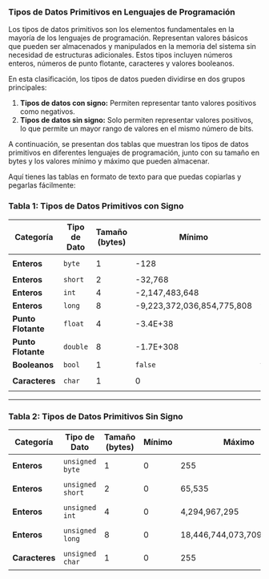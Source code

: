 ### **Tipos de Datos Primitivos en Lenguajes de Programación**

Los tipos de datos primitivos son los elementos fundamentales en la mayoría de los lenguajes de programación. Representan valores básicos que pueden ser almacenados y manipulados en la memoria del sistema sin necesidad de estructuras adicionales. Estos tipos incluyen números enteros, números de punto flotante, caracteres y valores booleanos.  

En esta clasificación, los tipos de datos pueden dividirse en dos grupos principales:
1. **Tipos de datos con signo:** Permiten representar tanto valores positivos como negativos.
2. **Tipos de datos sin signo:** Solo permiten representar valores positivos, lo que permite un mayor rango de valores en el mismo número de bits.

A continuación, se presentan dos tablas que muestran los tipos de datos primitivos en diferentes lenguajes de programación, junto con su tamaño en bytes y los valores mínimo y máximo que pueden almacenar.

Aquí tienes las tablas en formato de texto para que puedas copiarlas y pegarlas fácilmente:

### **Tabla 1: Tipos de Datos Primitivos con Signo**

| **Categoría**   | **Tipo de Dato** | **Tamaño (bytes)** | **Mínimo**                   | **Máximo**                    | **C**      | **Java**  | **C#**    | **Python**      | **Swift**  |
|---------------|---------------|------------------|------------------------|------------------------|---------|---------|---------|--------------|---------|
| **Enteros**   | `byte`        | 1                | -128                   | 127                    | `signed char` | `byte`  | `sbyte`  | `int`        | `Int8`   |
| **Enteros**   | `short`       | 2                | -32,768                | 32,767                 | `short` | `short` | `short` | `int`        | `Int16`  |
| **Enteros**   | `int`         | 4                | -2,147,483,648         | 2,147,483,647          | `int`   | `int`   | `int`   | `int`        | `Int32`  |
| **Enteros**   | `long`        | 8                | -9,223,372,036,854,775,808 | 9,223,372,036,854,775,807 | `long`  | `long`  | `long`  | `int`        | `Int64`  |
| **Punto Flotante** | `float` | 4                | -3.4E+38               | 3.4E+38                 | `float` | `float` | `float` | `float`       | `Float`  |
| **Punto Flotante** | `double` | 8                | -1.7E+308              | 1.7E+308                | `double` | `double` | `double` | `float`       | `Double`  |
| **Booleanos** | `bool`        | 1                | `false`                | `true`                  | `_Bool` | `boolean` | `bool` | `bool`        | `Bool`   |
| **Caracteres** | `char`       | 1                | 0                      | 255                     | `char`  | `char`  | `char`  | `str (1 char)` | `Character` |

---

### **Tabla 2: Tipos de Datos Primitivos Sin Signo**

| **Categoría**   | **Tipo de Dato**    | **Tamaño (bytes)** | **Mínimo** | **Máximo**                 | **C**              | **Java**        | **C#**      | **Python**       | **Swift**   |
|---------------|----------------|------------------|----------|----------------------|----------------|---------------|------------|----------------|----------|
| **Enteros**   | `unsigned byte`   | 1                | 0        | 255                  | `unsigned char` | No disponible | `byte`     | `int`          | `UInt8`   |
| **Enteros**   | `unsigned short`  | 2                | 0        | 65,535               | `unsigned short` | No disponible | `ushort`   | `int`          | `UInt16`  |
| **Enteros**   | `unsigned int`    | 4                | 0        | 4,294,967,295        | `unsigned int` | No disponible | `uint`     | `int`          | `UInt32`  |
| **Enteros**   | `unsigned long`   | 8                | 0        | 18,446,744,073,709,551,615 | `unsigned long` | No disponible | `ulong`    | `int`          | `UInt64`  |
| **Caracteres** | `unsigned char`  | 1                | 0        | 255                  | `unsigned char` | No disponible | No disponible | `str (1 char)` | `Character` |
